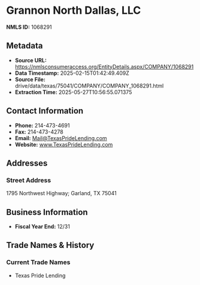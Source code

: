 # Grannon North Dallas, LLC

**NMLS ID:** 1068291

## Metadata
- **Source URL:** https://nmlsconsumeraccess.org/EntityDetails.aspx/COMPANY/1068291
- **Data Timestamp:** 2025-02-15T01:42:49.409Z
- **Source File:** drive/data/texas/75041/COMPANY/COMPANY_1068291.html
- **Extraction Time:** 2025-05-27T10:56:55.071375

## Contact Information
- **Phone:** 214-473-4691
- **Fax:** 214-473-4278
- **Email:** Mail@TexasPrideLending.com
- **Website:** www.TexasPrideLending.com

## Addresses
### Street Address
1795 Northwest Highway; Garland, TX 75041

## Business Information
- **Fiscal Year End:** 12/31

## Trade Names & History
### Current Trade Names
- Texas Pride Lending
